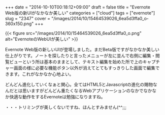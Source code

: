 +++
date = "2014-10-10T00:18:12+09:00"
draft = false
title = "Evernote Web版の新UIがなかなか美しい"
categories = ["cloud"]
tags = ["evernote"]
slug = "2347"
cover = "/images/2014/10/15464539026_6ea5d3ffa0_o-360x150.png"
+++

{{< figure src="/images/2014/10/15464539026_6ea5d3ffa0_o.png" alt="EvernoteのWebUIが美しい" >}}

Evernote Web版の新しいUIが登場しました。まだBeta版ですがなかなか美しい仕上がりです。ノートを探したりと言ったメニューが左に並んで右側に編集・閲覧ビューという所は基本のままとして、テキスト編集を始めた所で上のキャプチャー画面の様に必要な機能ボタン以外が消えてとてもすっきりした画面で編集できます。これがなかなか心地よい。

どんどん進化していくなぁと関心。全てはHTML5とJavascriptの進化の賜物なんだとは思いますがどんどん重たくなるWebアプリケーションのなかでなかなか快適な動作をするEvernoteは勉強になりますね。

・・・トリミングが美しくないですね、ほんとすみません(^^;;;

